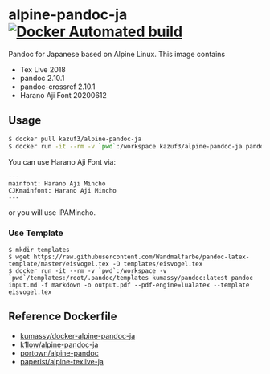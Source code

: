 # alpine-pandoc-ja [![Docker Automated build](https://img.shields.io/docker/cloud/build/kazuf3/docker-alpine-pandoc-ja)](https://hub.docker.com/repository/docker/kazuf3/docker-alpine-pandoc-ja/builds)

Pandoc for Japanese based on Alpine Linux. This image contains

- Tex Live 2018
- pandoc 2.10.1
- pandoc-crossref 2.10.1
- Harano Aji Font 20200612

## Usage

```sh
$ docker pull kazuf3/alpine-pandoc-ja
$ docker run -it --rm -v `pwd`:/workspace kazuf3/alpine-pandoc-ja pandoc input.md -f markdown -o output.pdf --pdf-engine=lualatex
```

You can use Harano Aji Font via:
```
---
mainfont: Harano Aji Mincho
CJKmainfont: Harano Aji Mincho
---
```

or you will use IPAMincho.

### Use Template

```
$ mkdir templates
$ wget https://raw.githubusercontent.com/Wandmalfarbe/pandoc-latex-template/master/eisvogel.tex -O templates/eisvogel.tex
$ docker run -it --rm -v `pwd`:/workspace -v `pwd`/templates:/root/.pandoc/templates kumassy/pandoc:latest pandoc input.md -f markdown -o output.pdf --pdf-engine=lualatex --template eisvogel.tex
```

## Reference Dockerfile

- [kumassy/docker-alpine-pandoc-ja](https://github.com/kumassy/docker-alpine-pandoc-ja)
- [k1low/alpine-pandoc-ja](https://github.com/k1LoW/docker-alpine-pandoc-ja)
- [portown/alpine-pandoc](https://github.com/portown/alpine-pandoc)
- [paperist/alpine-texlive-ja](https://github.com/Paperist/docker-alpine-texlive-ja)


